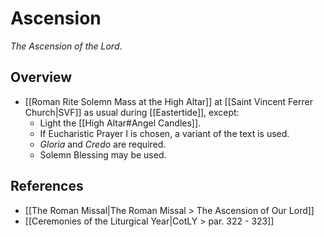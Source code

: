 # Ascension
_The Ascension of the Lord_.
## Overview
- [[Roman Rite Solemn Mass at the High Altar]] at [[Saint Vincent Ferrer Church|SVF]] as usual during [[Eastertide]], except:
	- Light the [[High Altar#Angel Candles]].
	- If Eucharistic Prayer I is chosen, a variant of the text is used.
	- _Gloria_ and _Credo_ are required.
	- Solemn Blessing may be used.

## References
- [[The Roman Missal|The Roman Missal > The Ascension of Our Lord]]
- [[Ceremonies of the Liturgical Year|CotLY > par. 322 - 323]]
